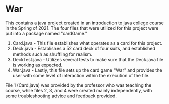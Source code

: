 # War
This contains a java project created in an introduction to java college course in the Spring of 2021. 
The four files that were utilized for this project were put into a package named "cardGame."

1. Card.java        - This file establishes what operates as a card for this project. 
2. Deck.java        - Establishes a 52 card deck of four suits, and established methods such as shuffling for realism. 
3. DeckTest.java    - Utilizes several tests to make sure that the Deck.java file is working as expected. 
4. War.java         - Lastly, this file sets up the card game "War" and provides the user with some level of interaction within the execution of the file. 

File 1 (Card.java) was provided by the professor who was teaching the course, while files 2, 3, and 4 were created mainly independently, with some troubleshooting advice and feedback provided. 
